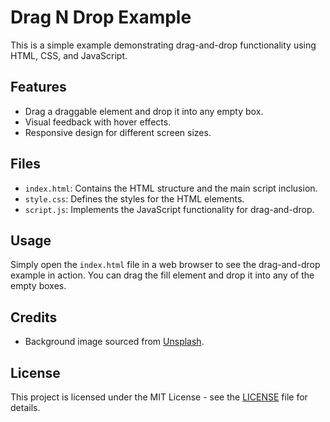 # Drag N Drop Example

This is a simple example demonstrating drag-and-drop functionality using HTML, CSS, and JavaScript.

## Features

- Drag a draggable element and drop it into any empty box.
- Visual feedback with hover effects.
- Responsive design for different screen sizes.

## Files

- `index.html`: Contains the HTML structure and the main script inclusion.
- `style.css`: Defines the styles for the HTML elements.
- `script.js`: Implements the JavaScript functionality for drag-and-drop.

## Usage

Simply open the `index.html` file in a web browser to see the drag-and-drop example in action. You can drag the fill element and drop it into any of the empty boxes.

## Credits

- Background image sourced from [Unsplash](https://unsplash.com/).

## License

This project is licensed under the MIT License - see the [LICENSE](LICENSE) file for details.
